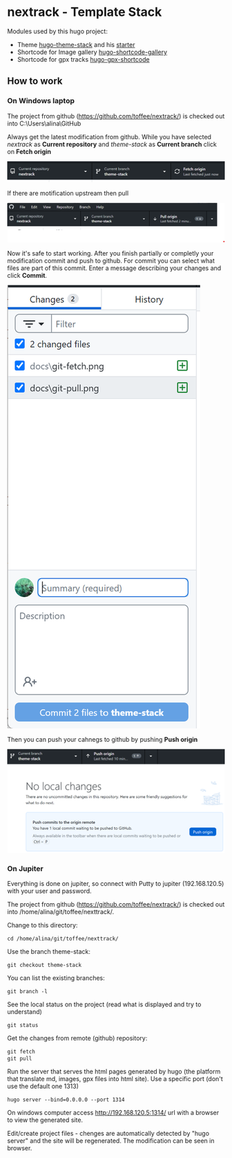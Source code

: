 # nextrack - Template Stack

Modules used by this hugo project:
 * Theme [hugo-theme-stack](https://github.com/CaiJimmy/hugo-theme-stack) and his [starter](https://github.com/CaiJimmy/hugo-theme-stack-starter)
 * Shortcode for Image gallery [hugo-shortcode-gallery](https://github.com/mfg92/hugo-shortcode-gallery)
 * Shortcode for gpx tracks [hugo-gpx-shortcode](https://github.com/martinschneider/hugo-gpx-shortcode)
 
## How to work

### On Windows laptop
 The project from github (https://github.com/toffee/nextrack/) is checked out into C:\Users\alina\GitHub
 
 Always get the latest modification from github. While you have selected _nextrack_ as **Current repository** and _theme-stack_ as **Current branch** click on **Fetch origin**
 
 ![git-fetch](docs/git-fetch.png)
 
 If there are motification upstream then pull
 
 ![git-pull](docs/git-pull.png)
 
 Now it's safe to start working. After you finish partially or completly your modification commit and push to github.
 For commit you can select what files are part of this commit. Enter a message describing your changes and click **Commit**.
 
 ![git-commit](docs/git-commit.png)
 
 Then you can push your cahnegs to github by pushing **Push origin**
 
 ![git-push](docs/git-push.png)


### On Jupiter
 Everything is done on jupiter, so connect with Putty to jupiter (192.168.120.5) with your user and password.
 
 The project from github (https://github.com/toffee/nextrack/) is checked out into /home/alina/git/toffee/nexttrack/. 
 
 Change to this directory:
 ```
 cd /home/alina/git/toffee/nexttrack/
 ```
 Use the branch theme-stack:
 ```
 git checkout theme-stack
 ```
 You can list the existing branches:
 ```
 git branch -l
 ```
 See the local status on the project (read what is displayed and try to understand)
 ```
 git status
 ```
 Get the changes from remote (github) repository:
 ```
 git fetch
 git pull
 ```
 Run the server that serves the html pages generated by hugo (the platform that translate md, images, gpx files into html site). Use a specific port (don't use the default one 1313)
 ```
 hugo server --bind=0.0.0.0 --port 1314
 ```
 On windows computer access http://192.168.120.5:1314/ url with a browser to view the generated site.

 Edit/create project files - chenges are automatically detected by "hugo server" and the site will be regenerated. The modification can be seen in browser.






